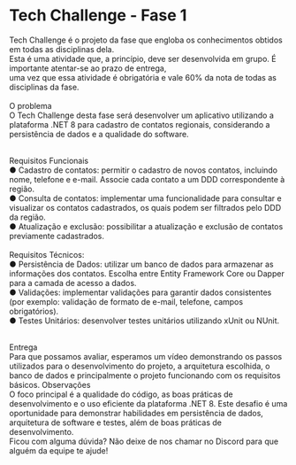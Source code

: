 # Tech Challenge - Fase 1
Tech Challenge é o projeto da fase que engloba os conhecimentos obtidos em todas as disciplinas dela.<br>
Esta é uma atividade que, a princípio, deve ser desenvolvida em grupo. É importante atentar-se ao prazo de entrega,<br>
uma vez que essa atividade é obrigatória e vale 60% da nota de todas as disciplinas da fase.<br>
<br>O problema<br>
O Tech Challenge desta fase será desenvolver um aplicativo utilizando a plataforma .NET 8 para cadastro de contatos regionais, considerando a persistência de dados e a qualidade do software.<br>

<br>Requisitos Funcionais<br>
● Cadastro de contatos: permitir o cadastro de novos contatos, incluindo nome, telefone e e-mail. Associe cada contato a um DDD correspondente à região.<br>
● Consulta de contatos: implementar uma funcionalidade para consultar e visualizar os contatos cadastrados, os quais podem ser filtrados pelo DDD da região.<br>
● Atualização e exclusão: possibilitar a atualização e exclusão de contatos previamente cadastrados.<br>
<br>
Requisitos Técnicos: <br>
● Persistência de Dados: utilizar um banco de dados para armazenar as informações dos contatos. Escolha entre Entity Framework Core ou Dapper para a camada de acesso a dados. <br>
● Validações: implementar validações para garantir dados consistentes (por exemplo: validação de formato de e-mail, telefone, campos obrigatórios).<br>
● Testes Unitários: desenvolver testes unitários utilizando xUnit ou NUnit. <br>

<br>Entrega<br>
Para que possamos avaliar, esperamos um vídeo demonstrando os passos utilizados para o desenvolvimento do projeto, a arquitetura escolhida, o banco de dados e principalmente o projeto funcionando com os requisitos básicos.
Observações <br>
O foco principal é a qualidade do código, as boas práticas de desenvolvimento e o uso eficiente da plataforma .NET 8. Este desafio é uma oportunidade para demonstrar habilidades em persistência de dados, arquitetura de software e testes, além de boas práticas de desenvolvimento.<br>
Ficou com alguma dúvida? Não deixe de nos chamar no Discord para que alguém da equipe te ajude!
